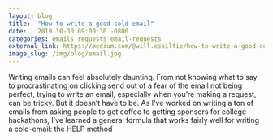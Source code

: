 ```yaml
---
layout: blog
title:  "How to write a good cold email"
date:   2019-10-30 09:00:30 -0800
categories: emails requests email-requests 
external_link: https://medium.com/@will.essilfie/how-to-write-a-good-cold-email-482e9e12a142
image_slug: /img/blog/email.jpg
---
```


Writing emails can feel absolutely daunting. From not knowing what to say to procrastinating on clicking send out of a fear of the email not being perfect, trying to write an email, especially when you’re making a request, can be tricky. But it doesn’t have to be. As I’ve worked on writing a ton of emails from asking people to get coffee to getting sponsors for college hackathons, I’ve learned a general formula that works fairly well for writing a cold-email: the HELP method